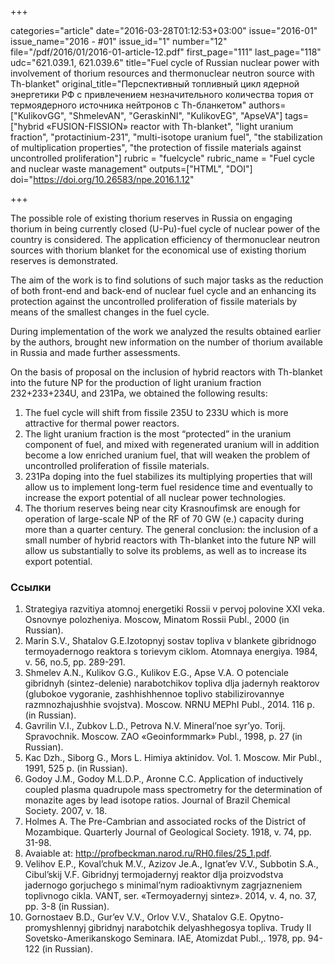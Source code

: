 +++

categories="article"
date="2016-03-28T01:12:53+03:00"
issue="2016-01"
issue_name="2016 - #01"
issue_id="1"
number="12"
file="/pdf/2016/01/2016-01-article-12.pdf"
first_page="111"
last_page="118"
udc="621.039.1, 621.039.6"
title="Fuel cycle of Russian nuclear power with involvement of thorium resources and thermonuclear neutron source with Th-blanket"
original_title="Перспективный топливный цикл ядерной энергетики РФ с привлечением незначительного количества тория от термоядерного источника нейтронов с Th-бланкетом"
authors=["KulikovGG", "ShmelevAN", "GeraskinNI", "KulikovEG", "ApseVA"]
tags=["hybrid «FUSION-FISSION» reactor with Th-blanket", "light uranium fraction", "protactinium-231", "multi-isotope uranium fuel", "the stabilization of multiplication properties", "the protection of fissile materials against uncontrolled proliferation"]
rubric = "fuelcycle"
rubric_name = "Fuel cycle and nuclear waste management"
outputs=["HTML", "DOI"]
doi="https://doi.org/10.26583/npe.2016.1.12"

+++

The possible role of existing thorium reserves in Russia on engaging thorium in being currently closed (U-Pu)-fuel cycle of nuclear power of the country is considered. The application efficiency of thermonuclear neutron sources with thorium blanket for the economical use of existing thorium reserves is demonstrated.

The aim of the work is to find solutions of such major tasks as the reduction of both front-end and back-end of nuclear fuel cycle and an enhancing its protection against the uncontrolled proliferation of fissile materials by means of the smallest changes in the fuel cycle.

During implementation of the work we analyzed the results obtained earlier by the authors, brought new information on the number of thorium available in Russia and made further assessments.

On the basis of proposal on the inclusion of hybrid reactors with Th-blanket into the future NP for the production of light uranium fraction 232+233+234U, and 231Pa, we obtained the following results:
1. The fuel cycle will shift from fissile 235U to 233U which is more attractive for thermal power reactors.
2. The light uranium fraction is the most “protected” in the uranium component of fuel, and mixed with regenerated uranium will in addition become a low enriched uranium fuel, that will weaken the problem of uncontrolled proliferation of fissile materials.
3. 231Pa doping into the fuel stabilizes its multiplying properties that will allow us to implement long-term fuel residence time and eventually to increase the export potential of all nuclear power technologies.
4. The thorium reserves being near city Krasnoufimsk are enough for operation of large-scale NP of the RF of 70 GW (e.) capacity during more than a quarter century. The general conclusion: the inclusion of a small number of hybrid reactors with Th-blanket into the future NP will allow us substantially to solve its problems, as well as to increase its export potential.

### Ссылки

1. Strategiya razvitiya atomnoj energetiki Rossii v pervoj polovine XXI veka. Osnovnye polozheniya. Moscow, Minatom Rossii Publ., 2000 (in Russian).
2. Marin S.V., Shatalov G.E.Izotopnyj sostav topliva v blankete gibridnogo termoyadernogo reaktora s torievym ciklom. Atomnaya energiya. 1984, v. 56, no.5, pp. 289-291.
3. Shmelev A.N., Kulikov G.G., Kulikov E.G., Apse V.A. O potenciale gibridnyh (sintez-delenie) narabotchikov topliva dlja jadernyh reaktorov (glubokoe vygoranie, zashhishhennoe toplivo stabilizirovannye razmnozhajushhie svojstva). Moscow. NRNU MEPhI Publ., 2014. 116 p. (in Russian).
4. Gavrilin V.I., Zubkov L.D., Petrova N.V. Mineral’noe syr’yo. Torij. Spravochnik. Moscow. ZAO «Geoinformmark» Publ., 1998, p. 27 (in Russian).
5. Kac Dzh., Siborg G., Mors L. Himiya aktinidov. Vol. 1. Moscow. Mir Publ., 1991, 525 p. (in Russian).
6. Godoy J.M., Godoy M.L.D.P., Aronne C.C. Application of inductively coupled plasma quadrupole mass spectrometry for the determination of monazite ages by lead isotope ratios. Journal of Brazil Chemical Society. 2007, v. 18.
7. Holmes A. The Pre-Cambrian and associated rocks of the District of Mozambique. Quarterly Journal of Geological Society. 1918, v. 74, pp. 31-98.
8. Avaiable at: http://profbeckman.narod.ru/RH0.files/25_1.pdf.
9. Velihov E.P., Koval’chuk M.V., Azizov Je.A., Ignat’ev V.V., Subbotin S.A., Cibul’skij V.F. Gibridnyj termojadernyj reaktor dlja proizvodstva jadernogo gorjuchego s minimal’nym radioaktivnym zagrjazneniem toplivnogo cikla. VANT, ser. «Termoyadernyj sintez». 2014, v. 4, no. 37, pp. 3-8 (in Russian).
10. Gornostaev B.D., Gur’ev V.V., Orlov V.V., Shatalov G.E. Opytno-promyshlennyj gibridnyj narabotchik delyashhegosya topliva. Trudy II Sovetsko-Amerikanskogo Seminara. IAE, Atomizdat Publ.,. 1978, pp. 94-122 (in Russian).